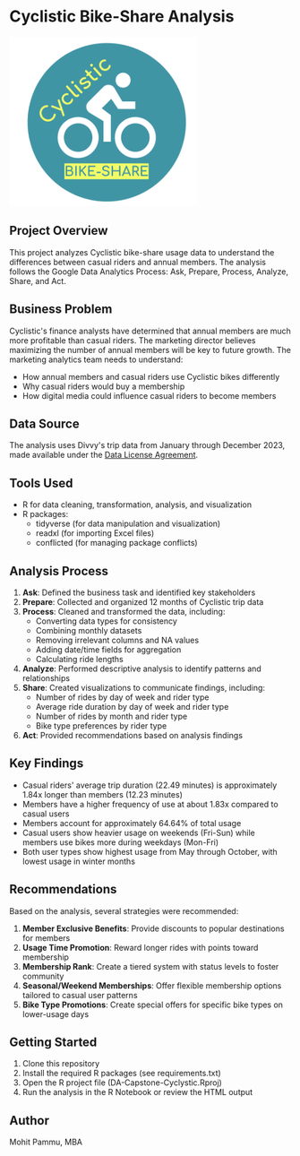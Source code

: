 # Cyclistic Bike-Share Analysis

![Cyclistic](assets/images/Cyclistic.png)

## Project Overview
This project analyzes Cyclistic bike-share usage data to understand the differences between casual riders and annual members. The analysis follows the Google Data Analytics Process: Ask, Prepare, Process, Analyze, Share, and Act.

## Business Problem
Cyclistic's finance analysts have determined that annual members are much more profitable than casual riders. The marketing director believes maximizing the number of annual members will be key to future growth. The marketing analytics team needs to understand:
- How annual members and casual riders use Cyclistic bikes differently
- Why casual riders would buy a membership
- How digital media could influence casual riders to become members

## Data Source
The analysis uses Divvy's trip data from January through December 2023, made available under the [Data License Agreement](https://divvybikes.com/data-license-agreement).

## Tools Used
- R for data cleaning, transformation, analysis, and visualization
- R packages:
  - tidyverse (for data manipulation and visualization)
  - readxl (for importing Excel files)
  - conflicted (for managing package conflicts)

## Analysis Process
1. **Ask**: Defined the business task and identified key stakeholders
2. **Prepare**: Collected and organized 12 months of Cyclistic trip data
3. **Process**: Cleaned and transformed the data, including:
   - Converting data types for consistency
   - Combining monthly datasets
   - Removing irrelevant columns and NA values
   - Adding date/time fields for aggregation
   - Calculating ride lengths
4. **Analyze**: Performed descriptive analysis to identify patterns and relationships
5. **Share**: Created visualizations to communicate findings, including:
   - Number of rides by day of week and rider type
   - Average ride duration by day of week and rider type
   - Number of rides by month and rider type
   - Bike type preferences by rider type
6. **Act**: Provided recommendations based on analysis findings

## Key Findings
- Casual riders' average trip duration (22.49 minutes) is approximately 1.84x longer than members (12.23 minutes)
- Members have a higher frequency of use at about 1.83x compared to casual users
- Members account for approximately 64.64% of total usage
- Casual users show heavier usage on weekends (Fri-Sun) while members use bikes more during weekdays (Mon-Fri)
- Both user types show highest usage from May through October, with lowest usage in winter months

## Recommendations
Based on the analysis, several strategies were recommended:
1. **Member Exclusive Benefits**: Provide discounts to popular destinations for members
2. **Usage Time Promotion**: Reward longer rides with points toward membership
3. **Membership Rank**: Create a tiered system with status levels to foster community
4. **Seasonal/Weekend Memberships**: Offer flexible membership options tailored to casual user patterns
5. **Bike Type Promotions**: Create special offers for specific bike types on lower-usage days

## Getting Started
1. Clone this repository
2. Install the required R packages (see requirements.txt)
3. Open the R project file (DA-Capstone-Cyclystic.Rproj)
4. Run the analysis in the R Notebook or review the HTML output

## Author
Mohit Pammu, MBA
